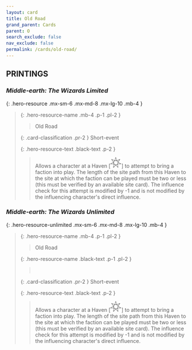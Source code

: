 ```yaml
---
layout: card
title: Old Road
grand_parent: Cards
parent: O
search_exclude: false
nav_exclude: false
permalink: /cards/old-road/
---
```


## PRINTINGS


### _Middle-earth: The Wizards Limited_

{: .hero-resource .mx-sm-6 .mx-md-8 .mx-lg-10 .mb-4 }
> {: .hero-resource-name .mb-4 .p-1 .pl-2 }
> > <div class="card-mp"></div>
> > <div class="card-name">Old Road</div>
>
> {: .card-classification .pr-2 }
> Short-event
>
> {: .hero-resource-text .black-text .p-2 }
> > Allows a character at a Haven \[![](/assets/images/free-haven.svg)] to attempt to bring a faction into play. The length of the site path from this Haven to the site at which the faction can be played must be two or less (this must be verified by an available site card). The influence check for this attempt is modified by -1 and is not modified by the influencing character's direct influence. 
> 

### _Middle-earth: The Wizards Unlimited_

{: .hero-resource-unlimited .mx-sm-6 .mx-md-8 .mx-lg-10 .mb-4 }
> {: .hero-resource-name .mb-4 .p-1 .pl-2 }
> > <div class="card-mp"></div>
> > <div class="card-name">Old Road</div>
>
> {: .hero-resource-name .black-text .p-1 .pl-2 }
> > &nbsp;
>
> {: .card-classification .pr-2 }
> Short-event
>
> {: .hero-resource-text .black-text .p-2 }
> > Allows a character at a Haven \[![](/assets/images/free-haven.svg)] to attempt to bring a faction into play. The length of the site path from this Haven to the site at which the faction can be played must be two or less (this must be verified by an available site card). The influence check for this attempt is modified by -1 and is not modified by the influencing character's direct influence. 
> 
